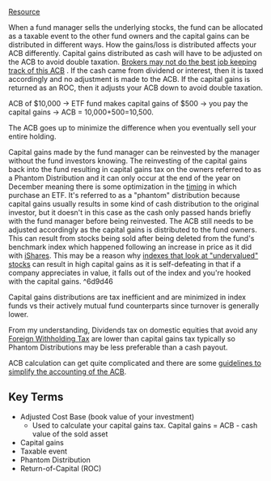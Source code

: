 [Resource](https://www.invesco.com/ca/en/insights/how-do-fund-distributions-affect-acb.html)
 

When a fund manager sells the underlying stocks, the fund can be allocated as a taxable event to the other fund owners and the capital gains can be distributed in different ways. How the gains/loss is distributed affects your ACB differently. Capital gains distributed as cash will have to be adjusted on the ACB to avoid double taxation. [Brokers may not do the best job keeping track of this ACB](Bookkeeping%20of%20ACB.md) . If the cash came from dividend or interest, then it is taxed accordingly and no adjustment is made to the ACB. If the capital gains is returned as an ROC, then it adjusts your ACB down to avoid double taxation. 

ACB of $10,000 -> ETF fund makes capital gains of $500 -> you pay the capital gains -> ACB = 10,000+500=10,500. 

The ACB goes up to minimize the difference when you eventually sell your entire holding. 

Capital gains made by the fund manager can be reinvested by the manager without the fund investors knowing. The reinvesting of the capital gains back into the fund resulting in capital gains tax on the owners referred to as a Phantom Distribution and it can only occur at the end of the year on December meaning there is some optimization in the [timing](ETF%20capital%20gains%20distribution%20practices.md#^79c224) in which purchase an ETF. It's referred to as a "phantom" distribution because capital gains usually results in some kind of cash distribution to the original investor, but it doesn't in this case as the cash only passed hands briefly with the fund manager before being reinvested. The ACB still needs to be adjusted accordingly as the capital gains is distributed to the fund owners. This can result from stocks being sold after being deleted from the fund's benchmark index which happened following an increase in price as it did with [iShares](https://www.globenewswire.com/news-release/2016/11/17/1043703/0/en/BlackRock-R-Canada-Announces-Estimated-2016-Annual-Reinvested-Capital-Gains-Distributions-for-the-iShares-R-ETFs.html).  This may be a reason why [indexes that look at "undervalued" stocks](Chapter%205%20Selecting%20the%20appropriate%20index%20ETF.md#^9854d8) can result in high capital gains as it is self-defeating in that if a company appreciates in value, it falls out of the index and you're hooked with the capital gains. ^6d9d46

Capital gains distributions are tax inefficient and are minimized in index funds vs their actively mutual fund counterparts since turnover is generally lower.

From my understanding, Dividends tax on domestic equities that avoid any [Foreign Withholding Tax](Foreign%20Withholding%20Tax.md) are lower than capital gains tax typically so Phantom Distributions may be less preferable than a cash payout. 

ACB calculation can get quite complicated and there are some [guidelines to simplify the accounting of the ACB](Bookkeeping%20of%20ACB.md).



## Key Terms
- Adjusted Cost Base (book value of your investment)
	- Used to calculate your capital gains tax. Capital gains = ACB - cash value of the sold asset
- Capital gains
- Taxable event
- Phantom Distribution
- Return-of-Capital (ROC)